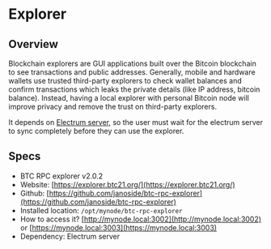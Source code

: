 # Explorer

## Overview
Blockchain explorers are GUI applications built over the Bitcoin blockchain to see transactions and public addresses. Generally, mobile and hardware wallets use trusted third-party explorers to check wallet balances and confirm transactions which leaks the private details (like IP address, bitcoin balance). Instead, having a local explorer with personal Bitcoin node will improve privacy and remove the trust on third-party explorers.

It depends on [Electrum server](/electrum/electrum.html), so the user must wait for the electrum server to sync completely before they can use the explorer.

## Specs
- BTC RPC explorer v2.0.2
- Website: [https://explorer.btc21.org/](https://explorer.btc21.org/)
- Github: [https://github.com/janoside/btc-rpc-explorer](https://github.com/janoside/btc-rpc-explorer)
- Installed location: `/opt/mynode/btc-rpc-explorer`
- How to access it? [http://mynode.local:3002](http://mynode.local:3002) or [https://mynode.local:3003](https://mynode.local:3003)
- Dependency: Electrum server

<!-- - Explain the error messages -->
<!-- - how to use it with wallets? -->
